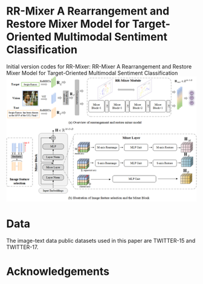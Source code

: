 # RR-Mixer A Rearrangement and Restore Mixer Model for Target-Oriented Multimodal Sentiment Classification
Initial version codes for RR-Mixer: RR-Mixer A Rearrangement and Restore Mixer Model for Target-Oriented Multimodal Sentiment Classification
![示例图片](https://github.com/LiLi-Jia/RR-Mixer/blob/main/Fig/fig1.png)
# Data
The image-text data public datasets used in this paper are TWITTER-15 and TWITTER-17.
# Acknowledgements
<!---Our framework and some codes are based on [HireMLP](https://github.com/liuruiyang98/Jittor-MLP), thanks very much!-->
